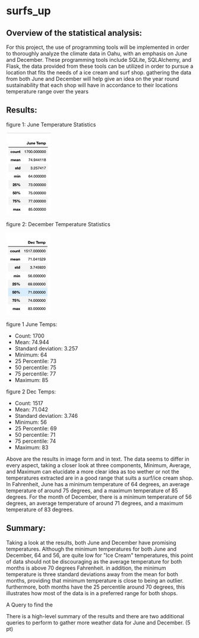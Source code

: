 # surfs_up

## Overview of the statistical analysis:

For this project, the use of programming tools will be implemented in order to thoroughly analyze the climate data in Oahu, with an emphasis on June and December. These programming tools include SQLite, SQLAlchemy, and Flask, the data provided from these tools can be utilized in order to pursue a location that fits the needs of a ice cream and surf shop. gathering the data from both June and December will help give an idea on the year round sustainability that each shop will have in accordance to their locations temperature range over the years

## Results:
figure 1: June Temperature Statistics

![June_Temps](https://github.com/Calebmkelly/surfs_up/blob/main/Resources/June_Temps.png)

figure 2: December Temperature Statistics

![Dec_Temps](https://github.com/Calebmkelly/surfs_up/blob/main/Resources/Dec_Temps.png)

figure 1 June Temps:
- Count: 1700
- Mean: 74.944
- Standard deviation: 3.257
- Minimum: 64
- 25 Percentile: 73
- 50 percentile: 75
- 75 percentile: 77
- Maximum: 85

figure 2 Dec Temps:
- Count: 1517
- Mean: 71.042
- Standard deviation: 3.746
- Minimum: 56
- 25 Percentile: 69 
- 50 percentile: 71
- 75 percentile: 74
- Maximum: 83

Above are the results in image form and in text. The data seems to differ in every aspect, taking a closer look at three components, Minimum, Average, and Maximum can elucidate a more clear idea as too wether or not the temperatures extracted are in a good range that suits a surf/ice cream shop. In Fahrenheit, June has a minimum temperature of 64 degrees, an average temperature of around 75 degrees, and a maximum temperature of 85 degrees. For the month of December, there is a minimum temperature of 56 degrees, an average temperature of around 71 degrees, and a maximum temperature of 83 degrees.

## Summary:

Taking a look at the results, both June and December have promising temperatures. Although the minimum temperatures for both June and December, 64 and 56, are quite low for "Ice Cream" temperatures, this point of data should not be discouraging as the average temperature for both months is above 70 degrees Fahrenheit. in addition, the minimum temperature is three standard deviations away from the mean for both months, providing that minimum temperature is close to being an outlier. furthermore, both months have the 25 percentile around 70 degrees, this illustrates how most of the data is in a preferred range for both shops. 

A Query to find the 

There is a high-level summary of the results and there are two additional queries to perform to gather more weather data for June and December. (5 pt)
